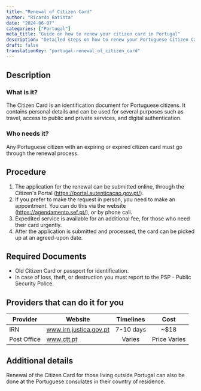 ```yaml
---
title: "Renewal of Citizen Card"
author: "Ricardo Batista"
date: "2024-06-07"
categories: ["Portugal"]
meta_title: "Guide on how to renew your citizen card in Portugal"
description: "Detailed steps on how to renew your Portuguese Citizen Card"
draft: false
translationKey: "portugal-renewal_of_citizen_card"
---
```


## Description
### What is it?
The Citizen Card is an identification document for Portuguese citizens. It contains personal details and can be used for several purposes such as travel, access to public and private services, and digital authentication.

### Who needs it?
Any Portuguese citizen with an expiring or expired citizen card must go through the renewal process. 

## Procedure
1. The application for the renewal can be submitted online, through the Citizen's Portal (https://portal.autenticacao.gov.pt/). 
2. If you prefer to make the request in person, you need to make an appointment. You can do this via the website (https://agendamento.sef.pt/), or by phone call.
3. Expedited service is available for an additional fee, for those who need their card urgently.
4. After the application is submitted and processed, the card can be picked up at an agreed-upon date.

## Required Documents
- Old Citizen Card or passport for identification.
- In case of loss, theft, or destruction you must report to the PSP - Public Security Police.
  
## Providers that can do it for you

| Provider        |     Website                        |     Timelines    |       Cost      |
| --------------- | ---------------                    |  :-------------: | :-------------: |
| IRN             |  www.irn.justica.gov.pt                     |      7-10 days   |        ~$18     |
| Post Office     |  www.ctt.pt                        |      Varies      |    Price Varies |

## Additional details
Renewal of the Citizen Card for those living outside Portugal can also be done at the Portuguese consulates in their country of residence.